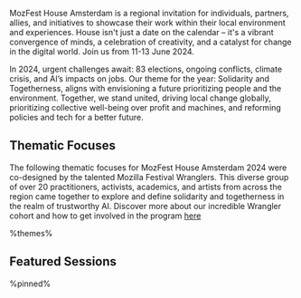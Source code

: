 <!-- This is the Plaza page when the visitor is signed in -->

MozFest House Amsterdam is a regional invitation for individuals, partners, allies, and initiatives to showcase their work within their local environment and experiences. House isn't just a date on the calendar – it's a vibrant convergence of minds, a celebration of creativity, and a catalyst for change in the digital world. Join us from 11-13 June 2024.

In 2024, urgent challenges await: 83 elections, ongoing conflicts, climate crisis, and AI’s impacts on jobs. Our theme for the year: Solidarity and Togetherness, aligns with envisioning a future prioritizing people and the environment. Together, we stand united, driving local change globally, prioritizing collective well-being over profit and machines, and reforming policies and tech for a better future.

## Thematic Focuses

The following thematic focuses for MozFest House Amsterdam 2024 were co-designed by the talented Mozilla Festival Wranglers. This diverse group of over 20 practitioners, activists, academics, and artists from across the region came together to explore and define solidarity and togetherness in the realm of trustworthy AI. Discover more about our incredible Wrangler cohort and how to get involved in the program [here](https://www.mozillafestival.org/en/community/wranglers/)

%themes%

## Featured Sessions

%pinned%
